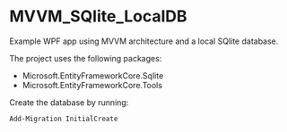 # MVVM_SQlite_LocalDB
Example WPF app using MVVM architecture and a local SQlite database.

The project uses the following packages:
 
 * Microsoft.EntityFrameworkCore.Sqlite
 * Microsoft.EntityFrameworkCore.Tools
 
 Create the database by running:
 
 ```
 Add-Migration InitialCreate
 ```
